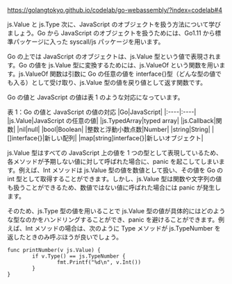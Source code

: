https://golangtokyo.github.io/codelab/go-webassembly/?index=codelab#4

js.Value と js.Type
次に、JavaScript のオブジェクトを扱う方法について学びましょう。Go から JavaScript のオブジェクトを扱うためには、Go1.11 から標準パッケージに入った syscall/js パッケージを用います。

Go の上では JavaScript のオブジェクトは、js.Value 型という値で表現されます。Go の値を js.Value 型に変換するためには、js.ValueOf という関数を用います。js.ValueOf 関数は引数に Go の任意の値を interface{}型（どんな型の値でも入る）として受け取り、js.Value 型の値を戻り値として返す関数です。

Go の値と JavaScript の値は表 1 のような対応になっています。

表 1：Go の値と JavaScript の値の対応
|Go|JavaScript|
|:----|:----|
|js.Value|JavaScript の任意の値|
|js.TypedArray|typed array|
|js.Callback|関数|
|nil|null|
|bool|Boolean|
|整数と浮動小数点数|Number|
|string|String|
|[]interface{}|新しい配列|
|map[string]interface{}|新しいオブジェクト|

js.Value 型はすべての JavaScript 上の値を 1 つの型として表現しているため、各メソッドが予期しない値に対して呼ばれた場合に、panic を起こしてしまいます。例えば、Int メソッドは js.Value 型の値を数値として扱い、その値を Go の int 型として取得することができます。しかし、js.Value 型は関数や文字列の値も扱うことができるため、数値ではない値に呼ばれた場合には panic が発生します。

そのため、js.Type 型の値を用いることで js.Value 型の値が具体的にはどのような型なのかをハンドリングすることができ、panic を避けることができます。例えば、Int メソッドの場合は、次のように Type メソッドが js.TypeNumber を返したときのみ呼ぶほうが良いでしょう。

```
func printNumber(v js.Value) {
        if v.Type() == js.TypeNumber {
                fmt.Printf("%d\n", v.Int())
        }
}
```
